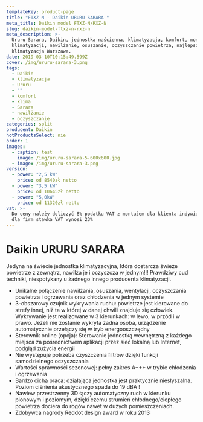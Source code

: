 ```yaml
---
templateKey: product-page
title: "FTXZ-N - Daikin URURU SARARA "
meta_title: Daikin model FTXZ-N/RXZ-N
slug: daikin-model-ftxz-n-rxz-n
meta_description: >-
  Ururu Sarara, Daikin, jednostka naścienna, klimatyzacja, komfort, montaż
  klimatyzacji, nawilżanie, osuszanie, oczyszczanie powietrza, najlepsza
  klimatyzacja Warszawa.
date: 2019-03-10T10:15:49.599Z
cover: /img/ururu-sarara-3.png
tags:
  - Daikin
  - klimatyzacja
  - Ururu
  - ""
  - komfort
  - klima
  - Sarara
  - nawilżanie
  - oczyszczanie
categories: split
producent: Daikin
hotProductsSelect: nie
order: 1
images:
  - caption: test
    image: /img/ururu-sarara-5-600x600.jpg
  - image: /img/ururu-sarara-3.png
version:
  - power: "2,5 kW"
    price: od 8540zł netto
  - power: "3,5 kW"
    price: od 10645zł netto
  - power: "5,0kW"
    price: od 11320zł netto
vat: >-
  Do ceny należy doliczyć 8% podatku VAT z montażem dla klienta indywidualnego,
  dla firm stawka VAT wynosi 23%
---
```


# Daikin URURU SARARA

Jedyna na świecie jednostka klimatyzacyjna, która dostarcza świeże powietrze z zewnątrz, nawilża je i oczyszcza w jednym!!! Prawdziwy cud techniki, niespotykany u żadnego innego producenta klimatyzacji.

- Unikalne połączenie nawilżania, osuszania, wentylacji, oczyszczania powietrza i ogrzewania oraz chłodzenia w jednym systemie
- 3-obszarowy czujnik wykrywania ruchu: powietrze jest kierowane do strefy innej, niż ta w której w danej chwili znajduje się człowiek. Wykrywanie jest realizowane w 3 kierunkach: w lewo, w przód i w prawo. Jeżeli nie zostanie wykryta żadna osoba, urządzenie automatycznie przełączy się w tryb energooszczędny
- Sterownik online (opcja): Sterowanie jednostką wewnętrzną z każdego miejsca za pośrednictwem aplikacji przez sieć lokalną lub Internet, podgląd zużycia energii
- Nie występuje potrzeba czyszczenia filtrów dzięki funkcji samodzielnego oczyszczania
- Wartości sprawności sezonowej: pełny zakres A+++ w trybie chłodzenia i ogrzewania
- Bardzo cicha praca: działająca jednostka jest praktycznie niesłyszalna. Poziom ciśnienia akustycznego spada do 19 dBA !
- Nawiew przestrzenny 3D łączy automatyczny ruch w kierunku pionowym i poziomym, dzięki czemu strumień chłodnego/ciepłego powietrza dociera do rogów nawet w dużych pomieszczeniach.
- Zdobywca nagrody Reddot design award w roku 2013
